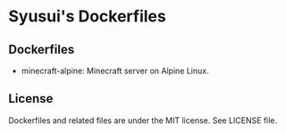 # Syusui's Dockerfiles

## Dockerfiles
* minecraft-alpine: Minecraft server on Alpine Linux.

## License
Dockerfiles and related files are under the MIT license.
See LICENSE file.
